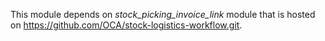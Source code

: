 This module depends on *stock_picking_invoice_link* module that is
hosted on <https://github.com/OCA/stock-logistics-workflow.git>.
